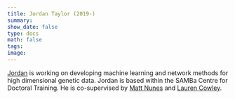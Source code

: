 ```yaml
---
title: Jordan Taylor (2019-)
summary:
show_date: false
type: docs
math: false
tags:
image:
---
```


[Jordan](https://samba.ac.uk/student/jordan-taylor/) is working on developing machine learning and network methods for high dimensional genetic data. Jordan is based within the SAMBa Centre for Doctoral Training. He is co-supervised by [Matt Nunes](https://people.bath.ac.uk/man54/homepage.html) and [Lauren Cowley](https://researchportal.bath.ac.uk/en/persons/lauren-cowley).